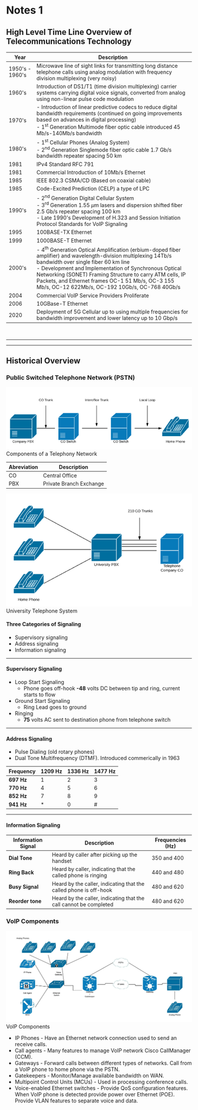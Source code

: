# Notes 1

## High Level Time Line Overview of Telecommunications Technology

| Year            | Description                                                                                                                                                                                                                                                                                                                                                                                      |
| --------------- | ------------------------------------------------------------------------------------------------------------------------------------------------------------------------------------------------------------------------------------------------------------------------------------------------------------------------------------------------------------------------------------------------ |
| 1950's - 1960's | Microwave line of sight links for transmitting long distance telephone calls using analog modulation with frequency division multiplexing (very noisy)                                                                                                                                                                                                                                           |
| 1960's          | Introduction of DS1/T1 (time division multiplexing) carrier systems carrying digital voice signals, converted from analog using non-linear pulse code modulation                                                                                                                                                                                                                                 |
| 1970's          | - Introduction of linear predictive codecs to reduce digital bandwidth requirements (continued on going improvements based on advances in digital processing)<br>- 1<sup>st</sup> Generation Multimode fiber optic cable introduced 45 Mb/s-140Mb/s bandwidth                                                                                                                                    |
| 1980's          | - 1<sup>st</sup> Cellular Phones (Analog System)<br>- 2<sup>nd</sup> Generation Singlemode fiber optic cable 1.7 Gb/s bandwidth repeater spacing 50 km                                                                                                                                                                                                                                           |
| 1981            | IPv4 Standard RFC 791                                                                                                                                                                                                                                                                                                                                                                            |
| 1981            | Commercial Introduction of 10Mb/s Ethernet                                                                                                                                                                                                                                                                                                                                                       |
| 1985            | IEEE 802.3 CSMA/CD (Based on coaxial cable)                                                                                                                                                                                                                                                                                                                                                      |
| 1985            | Code-Excited Prediction (CELP) a type of LPC                                                                                                                                                                                                                                                                                                                                                     |
| 1990's          | - 2<sup>nd</sup> Generation Digital Cellular System<br>- 3<sup>rd</sup> Generation 1.55 $\mu$m lasers and dispersion shifted fiber 2.5 Gb/s repeater spacing 100 km<br>- Late 1990's Development of H.323 and Session Initiation Protocol Standards for VoIP Signaling                                                                                                                           |
| 1995            | 100BASE-TX Ethernet                                                                                                                                                                                                                                                                                                                                                                              |
| 1999            | 1000BASE-T Ethernet                                                                                                                                                                                                                                                                                                                                                                              |
| 2000's          | - 4<sup>th</sup> Generation Optical Amplification (erbium-doped fiber amplifier) and wavelength-division multiplexing 14Tb/s bandwidth over single fiber 60 km line<br>- Development and Implementation of Synchronous Optical Networking (SONET) Framing Structure to carry ATM cells, IP Packets, and Ethernet frames OC-1 51 Mb/s, OC-3 155 Mb/s, OC-12 622Mb/s, OC-192 10Gb/s, OC-768 40Gb/s |
| 2004            | Commercial VoIP Service Providers Proliferate                                                                                                                                                                                                                                                                                                                                                    |
| 2006            | 10GBase-T Ethernet                                                                                                                                                                                                                                                                                                                                                                               |
| 2020            | Deployment of 5G Cellular up to using multiple frequencies for bandwidth improvement and lower latency up to 10 Gbp/s                                                                                                                                                                                                                                                                            |

<br>

---

---

## Historical Overview

### Public Switched Telephone Network (PSTN)

![Components of a Telephony Network](images/1.png)
<br>Components of a Telephony Network

| Abreviation | Description             |
| ----------- | ----------------------- |
| CO          | Central Office          |
| PBX         | Private Branch Exchange |

![University Telephone System](images/2.png)
<br>University Telephone System

#### Three Categories of Signaling

- Supervisory signaling
- Address signaling
- Information signaling

---

#### Supervisory Signaling

- Loop Start Signaling
  - Phone goes off-hook **-48** volts DC between tip and ring, current starts to flow
- Ground Start Signaling
  - Ring Lead goes to ground
- Ringing
  - **75** volts AC sent to destination phone from telephone switch

---

#### Address Signaling

- Pulse Dialing (old rotary phones)
- Dual Tone Multifrequency (DTMF). Introduced commerically in 1963

| Frequency  | 1209 Hz | 1336 Hz | 1477 Hz |
| ---------- | ------- | ------- | ------- |
| **697 Hz** | 1       | 2       | 3       |
| **770 Hz** | 4       | 5       | 6       |
| **852 Hz** | 7       | 8       | 9       |
| **941 Hz** | \*      | 0       | #       |

---

#### Information Signaling

| Information Signal | Description                                                       | Frequencies (Hz) |
| ------------------ | ----------------------------------------------------------------- | ---------------- |
| **Dial Tone**      | Heard by caller after picking up the handset                      | 350 and 400      |
| **Ring Back**      | Heard by caller, indicating that the called phone is ringing      | 440 and 480      |
| **Busy Signal**    | Heard by the caller, indicating that the called phone is off-hook | 480 and 620      |
| **Reorder tone**   | Heard by the caller, indicating that the call cannot be completed | 480 and 620      |

### VoIP Components

![VoIP Components](/images/3.png)
<br>VoIP Components

- IP Phones - Have an Ethernet network connection used to send an receive calls.
- Call agents - Many features to manage VoIP network Cisco CallManager (CCM).
- Gateways - Forward calls between different types of networks. Call from a VoIP phone to home phone via the PSTN.
- Gatekeepers - Monitor/Manage available bandwidth on WAN.
- Multipoint Control Units (MCUs) - Used in processing conference calls.
- Voice-enabled Ethernet switches - Provide QoS configuration features. When VoIP phone is detected provide power over Ethernet (POE). Provide VLAN features to separate voice and data.
